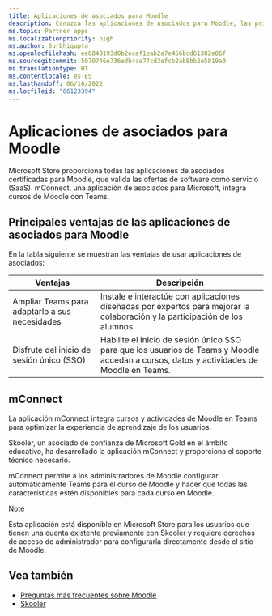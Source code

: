 ```yaml
---
title: Aplicaciones de asociados para Moodle
description: Conozca las aplicaciones de asociados para Moodle, las principales ventajas de las aplicaciones de asociados para Moodle, las ofertas de Saas y mConnect. Habilite el inicio de sesión único SSO para los usuarios de Teams.
ms.topic: Partner apps
ms.localizationpriority: high
ms.author: Surbhigupta
ms.openlocfilehash: ee6840193d0b2ecaf1eab2a7e466bcd61382e06f
ms.sourcegitcommit: 5070746e736edb4ae77cd3efcb2ab8bb2e5819a0
ms.translationtype: HT
ms.contentlocale: es-ES
ms.lasthandoff: 06/16/2022
ms.locfileid: "66123394"
---
```

# <a name="partner-apps-for-moodle"></a>Aplicaciones de asociados para Moodle

Microsoft Store proporciona todas las aplicaciones de asociados certificadas para Moodle, que valida las ofertas de software como servicio (SaaS). mConnect, una aplicación de asociados para Microsoft, integra cursos de Moodle con Teams.

## <a name="key-benefits-of-partner-apps-for-moodle"></a>Principales ventajas de las aplicaciones de asociados para Moodle

En la tabla siguiente se muestran las ventajas de usar aplicaciones de asociados:

|Ventajas| Descripción|
|----------|------------|
|Ampliar Teams para adaptarlo a sus necesidades| Instale e interactúe con aplicaciones diseñadas por expertos para mejorar la colaboración y la participación de los alumnos.|
|Disfrute del inicio de sesión único (SSO)| Habilite el inicio de sesión único SSO para que los usuarios de Teams y Moodle accedan a cursos, datos y actividades de Moodle en Teams.|

## <a name="mconnect"></a>mConnect

La aplicación mConnect integra cursos y actividades de Moodle en Teams para optimizar la experiencia de aprendizaje de los usuarios.

Skooler, un asociado de confianza de Microsoft Gold en el ámbito educativo, ha desarrollado la aplicación mConnect y proporciona el soporte técnico necesario.

mConnect permite a los administradores de Moodle configurar automáticamente Teams para el curso de Moodle y hacer que todas las características estén disponibles para cada curso en Moodle.

>[!NOTE]
>Esta aplicación está disponible en Microsoft Store para los usuarios que tienen una cuenta existente previamente con Skooler y requiere derechos de acceso de administrador para configurarla directamente desde el sitio de Moodle.
  
<!-- Watch the following video to understand how to get started with mConnect and Teams: -->

<!-- > [!VIDEO unavailable] -->

## <a name="see-also"></a>Vea también

* [Preguntas más frecuentes sobre Moodle](faqs.md)
* [Skooler](https://skooler.com/mconnect/how-to/)

